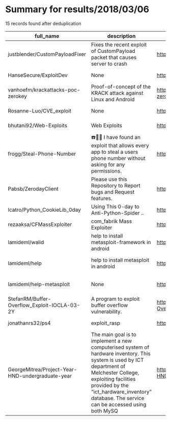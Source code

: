 
# Summary for results/2018/03/06
    
15 records found after deduplication

| full_name | description | html_url | matched_list | matched_count | pushed_at | size | stargazers_count | language | forks_count | vul_ids |
|--------------------------------------------------|------------------------------------------------------------------------------------------------------------------------------------------------------------------------------------------------------------------------------------------------------------------|---------------------------------------------------------------------|----------------------------------|-----------------|---------------------------|--------|--------------------|------------|---------------|-----------|
| justblender/CustomPayloadFixer | Fixes the recent exploit of CustomPayload packet that causes server to crash | https://github.com/justblender/CustomPayloadFixer | ['exploit'] | 1 | 2018-03-06 18:36:40+00:00 | 12 | 12 | Java | 6 | [] |
| HanseSecure/ExploitDev | None | https://github.com/HanseSecure/ExploitDev | ['exploit'] | 1 | 2018-03-06 08:10:35+00:00 | 43 | 121 | Python | 28 | [] |
| vanhoefm/krackattacks-poc-zerokey | Proof-of-concept of the KRACK attack against Linux and Android | https://github.com/vanhoefm/krackattacks-poc-zerokey | ['attack poc'] | 1 | 2018-03-06 12:26:10+00:00 | 15641 | 122 | C | 58 | [] |
| Rosanne-Luo/CVE_exploit | None | https://github.com/Rosanne-Luo/CVE_exploit | ['exploit'] | 1 | 2018-03-06 08:13:08+00:00 | 29 | 0 | C | 0 | [] |
| bhutani92/Web-Exploits | Web Exploits | https://github.com/bhutani92/Web-Exploits | ['exploit'] | 1 | 2018-03-06 06:07:48+00:00 | 214 | 0 | Java | 0 | [] |
| frogg/Steal-Phone-Number | ☎️💨🤯 I have found an exploit that allows every app to steal a users phone number without asking for any permissions. | https://github.com/frogg/Steal-Phone-Number | ['exploit'] | 1 | 2018-03-06 15:33:23+00:00 | 3577 | 87 | Swift | 5 | [] |
| Pabsb/ZerodayClient | Please use this Repository to Report bugs and Request features. | https://github.com/Pabsb/ZerodayClient | ['zeroday'] | 1 | 2018-03-06 02:23:47+00:00 | 9 | 0 | nan | 0 | [] |
| lcatro/Python_CookieLib_0day | Using This 0-day to Anti-Python-Spider .. | https://github.com/lcatro/Python_CookieLib_0day | ['0day'] | 1 | 2018-03-06 05:11:00+00:00 | 68 | 12 | PHP | 4 | [] |
| rezaaksa/CFMassExploiter | com_fabrik Mass Exploiter | https://github.com/rezaaksa/CFMassExploiter | ['exploit'] | 1 | 2018-03-06 06:52:18+00:00 | 2 | 2 | HTML | 2 | [] |
| lamideml/walid | help to install metasploit-framework in android | https://github.com/lamideml/walid | ['metasploit module OR payload'] | 1 | 2018-03-06 09:34:23+00:00 | 0 | 0 | | 0 | [] |
| lamideml/help | help to install metasploit in android | https://github.com/lamideml/help | ['metasploit module OR payload'] | 1 | 2018-03-06 10:09:16+00:00 | 0 | 0 | | 0 | [] |
| lamideml/help-metasploit | None | https://github.com/lamideml/help-metasploit | ['metasploit module OR payload'] | 1 | 2018-03-06 10:49:34+00:00 | 23065 | 0 | Shell | 0 | [] |
| StefanRM/Buffer-Overflow_Exploit-IOCLA-03-2Y | A program to exploit buffer overflow vulnerability. | https://github.com/StefanRM/Buffer-Overflow_Exploit-IOCLA-03-2Y | ['exploit'] | 1 | 2018-03-06 21:06:00+00:00 | 3 | 0 | Python | 0 | [] |
| jonathanrs32/ps4 | exploit_rasp | https://github.com/jonathanrs32/ps4 | ['exploit'] | 1 | 2018-03-06 22:00:29+00:00 | 0 | 0 | | 0 | [] |
| GeorgeMitrea/Project-Year-HND-undergraduate-year | The main goal is to implement a new computerised system of hardware inventory. This system is used by ICT department of Melchester College, exploiting facilities provided by the "ict_hardware_inventory" database. The service can be accessed using both MySQ | https://github.com/GeorgeMitrea/Project-Year-HND-undergraduate-year | ['exploit'] | 1 | 2018-03-06 22:38:39+00:00 | 6679 | 0 | | 0 | [] |
